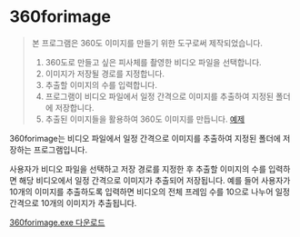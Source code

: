 # 360forimage

> 본 프로그램은 360도 이미지를 만들기 위한 도구로써 제작되었습니다.
> 1. 360도로 만들고 싶은 피사체를 촬영한 비디오 파일을 선택합니다.
> 2. 이미지가 저장될 경로를 지정합니다.
> 3. 추출할 이미지의 수를 입력합니다.
> 4. 프로그램이 비디오 파일에서 일정 간격으로 이미지를 추출하여 지정된 폴더에 저장합니다.
> 5. 추출된 이미지들을 활용하여 360도 이미지를 만듭니다. [예제](https://sub.jiraiman.com/3Dimg/Run.php)


360forimage는 비디오 파일에서 일정 간격으로 이미지를 추출하여 지정된 폴더에 저장하는 프로그램입니다. 

사용자가 비디오 파일을 선택하고 저장 경로를 지정한 후 추출할 이미지의 수를 입력하면 해당 비디오에서 일정 간격으로 이미지가 추출되어 저장됩니다. 
예를 들어 사용자가 10개의 이미지를 추출하도록 입력하면 비디오의 전체 프레임 수를 10으로 나누어 일정 간격으로 10개의 이미지가 추출됩니다.





[360forimage.exe 다운로드](https://github.com/Leeinpyo/360forimage/raw/main/dist/360forimage.exe)
